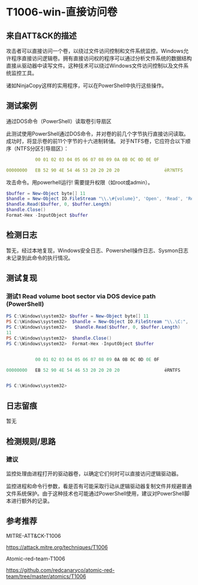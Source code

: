 # T1006-win-直接访问卷

## 来自ATT&CK的描述

攻击者可以直接访问一个卷，以绕过文件访问控制和文件系统监控。Windows允许程序直接访问逻辑卷。拥有直接访问权的程序可以通过分析文件系统的数据结构直接从驱动器中读写文件。这种技术可以绕过Windows文件访问控制以及文件系统监控工具。

诸如NinjaCopy这样的实用程序，可以在PowerShell中执行这些操作。

## 测试案例

通过DOS命令（PowerShell）读取卷引导扇区

此测试使用PowerShell通过DOS命令，并对卷的前几个字节执行直接访问读取。成功时，将显示卷的前11个字节的十六进制转储。
对于NTFS卷，它应符合以下顺序（NTFS分区引导扇区）：

```yml
           00 01 02 03 04 05 06 07 08 09 0A 0B 0C 0D 0E 0F

00000000   EB 52 90 4E 54 46 53 20 20 20 20                 ëR?NTFS
```

攻击命令。用powerhell运行! 需要提升权限（如root或admin）。

```powershell
$buffer = New-Object byte[] 11
$handle = New-Object IO.FileStream "\\.\#{volume}", 'Open', 'Read', 'ReadWrite'
$handle.Read($buffer, 0, $buffer.Length)
$handle.Close()
Format-Hex -InputObject $buffer
```

## 检测日志

暂无，经过本地复现，Windows安全日志、Powershell操作日志、Sysmon日志未记录到此命令的执行情况。

## 测试复现

### 测试1 Read volume boot sector via DOS device path (PowerShell)

```powershell
PS C:\Windows\system32> $buffer = New-Object byte[] 11
PS C:\Windows\system32>  $handle = New-Object IO.FileStream "\\.\C:", 'Open', 'Read', 'ReadWrite'
PS C:\Windows\system32>   $handle.Read($buffer, 0, $buffer.Length)
11
PS C:\Windows\system32>  $handle.Close()
PS C:\Windows\system32>  Format-Hex -InputObject $buffer


           00 01 02 03 04 05 06 07 08 09 0A 0B 0C 0D 0E 0F

00000000   EB 52 90 4E 54 46 53 20 20 20 20                 ëRNTFS


PS C:\Windows\system32>
```

## 日志留痕

暂无

## 检测规则/思路

### 建议

监控处理由进程打开的驱动器卷，以确定它们何时可以直接访问逻辑驱动器。

监控进程和命令行参数，看是否有可能采取行动从逻辑驱动器复制文件并规避普通文件系统保护。由于这种技术也可能通过PowerShell使用，建议对PowerShell脚本进行额外的记录。

## 参考推荐

MITRE-ATT&CK-T1006

<https://attack.mitre.org/techniques/T1006>

Atomic-red-team-T1006

<https://github.com/redcanaryco/atomic-red-team/tree/master/atomics/T1006>
